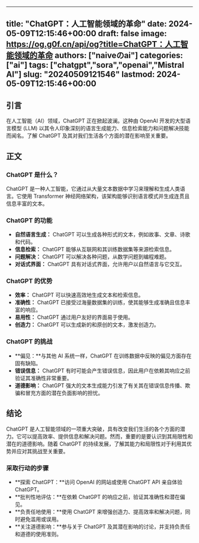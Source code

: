 
---
title: "ChatGPT：人工智能领域的革命"
date: 2024-05-09T12:15:46+00:00
draft: false
image: https://og.g0f.cn/api/og?title=ChatGPT：人工智能领域的革命
authors: ["naiveのai"]
categories: ["ai"]
tags: ["chatgpt","sora","openai","Mistral AI"]
slug: "20240509121546"
lastmod: 2024-05-09T12:15:46+00:00
---
## 引言

在人工智能（AI）领域，ChatGPT 正在掀起波澜。这种由 OpenAI 开发的大型语言模型 (LLM) 以其令人印象深刻的语言生成能力、信息检索能力和问题解决技能而闻名。了解 ChatGPT 及其对我们生活各个方面的潜在影响至关重要。

## 正文

### ChatGPT 是什么？

ChatGPT 是一种人工智能，它通过从大量文本数据中学习来理解和生成人类语言。它使用 Transformer 神经网络架构，该架构能够识别语言模式并生成连贯且信息丰富的文本。

### ChatGPT 的功能

* **自然语言生成：** ChatGPT 可以生成各种形式的文本，例如故事、文章、诗歌和代码。
* **信息检索：** ChatGPT 能够从互联网和其训练数据集等来源检索信息。
* **问题解决：** ChatGPT 可以解决各种问题，从数学问题到编程难题。
* **对话式界面：** ChatGPT 具有对话式界面，允许用户以自然语言与它交互。

### ChatGPT 的优势

* **效率：** ChatGPT 可以快速高效地生成文本和检索信息。
* **准确性：** ChatGPT 已接受过海量数据集的训练，使其能够生成准确且信息丰富的响应。
* **易用性：** ChatGPT 通过用户友好的界面易于使用。
* **创造力：** ChatGPT 可以生成新的和原创的文本，激发创造力。

### ChatGPT 的挑战

* **偏见：**与其他 AI 系统一样，ChatGPT 在训练数据中反映的偏见方面存在固有缺陷。
* **错误信息：** ChatGPT 有时可能会产生错误信息，因此用户在依赖其响应之前验证其准确性非常重要。
* **道德影响：** ChatGPT 强大的文本生成能力引发了有关其在错误信息传播、欺骗和冒充方面的潜在负面影响的担忧。

## 结论

ChatGPT 是人工智能领域的一项重大突破，具有改变我们生活的各个方面的潜力。它可以提高效率、提供信息和解决问题。然而，重要的是要认识到其局限性和潜在的道德影响。随着 ChatGPT 的持续发展，了解其能力和局限性对于利用其优势并应对其挑战至关重要。

### 采取行动的步骤

* **探索 ChatGPT：**访问 OpenAI 的网站或使用 ChatGPT API 亲自体验 ChatGPT。
* **批判性地评估：**在依赖 ChatGPT 的响应之前，验证其准确性和潜在偏见。
* **负责任地使用：**使用 ChatGPT 来增强创造力、提高效率和解决问题，同时避免滥用或误用。
* **关注道德影响：**参与关于 ChatGPT 及其潜在影响的讨论，并支持负责任和道德的使用准则。